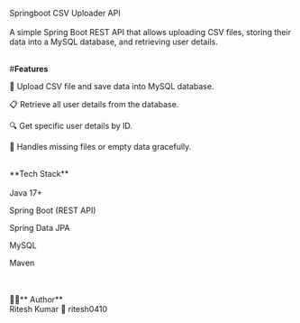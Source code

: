 Springboot CSV Uploader API
<br> <br>
A simple Spring Boot REST API that allows uploading CSV files, storing their data into a MySQL database, and retrieving user details.
<br><br>

#**Features**

📂 Upload CSV file and save data into MySQL database.

📋 Retrieve all user details from the database.

🔍 Get specific user details by ID.

🚫 Handles missing files or empty data gracefully.

<br>
**Tech Stack**
<br><br>
Java 17+

Spring Boot (REST API)

Spring Data JPA

MySQL

Maven


<br><br>
🧑‍💻** Author**
<br>
Ritesh Kumar
📧 ritesh0410



